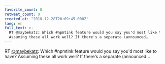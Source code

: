 ```yaml
---
favorite_count: 0
retweet_count: 0
created_at: "2018-12-28T20:09:45.000Z"
lang: en
full_text: >-
  RT @maybekatz: Which #npmtink feature would you say you'd most like to have?
  Assuming these all work well? If there's a separate (announced…
---
```


RT [@maybekatz](https://twitter.com/maybekatz): Which #npmtink feature would you
say you'd most like to have? Assuming these all work well? If there's a separate
(announced…
